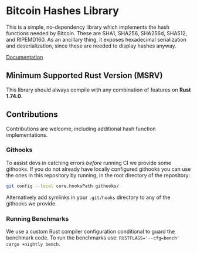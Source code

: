 # Bitcoin Hashes Library

This is a simple, no-dependency library which implements the hash functions
needed by Bitcoin. These are SHA1, SHA256, SHA256d, SHA512, and RIPEMD160. As an
ancillary thing, it exposes hexadecimal serialization and deserialization,
since these are needed to display hashes anyway.

[Documentation](https://docs.rs/bitcoin_hashes/)

## Minimum Supported Rust Version (MSRV)

This library should always compile with any combination of features on **Rust 1.74.0**.

## Contributions

Contributions are welcome, including additional hash function implementations.

### Githooks

To assist devs in catching errors _before_ running CI we provide some githooks. If you do not
already have locally configured githooks you can use the ones in this repository by running, in the
root directory of the repository:

```bash
git config --local core.hooksPath githooks/
```

Alternatively add symlinks in your `.git/hooks` directory to any of the githooks we provide.

### Running Benchmarks

We use a custom Rust compiler configuration conditional to guard the benchmark code. To run the
benchmarks use: `RUSTFLAGS='--cfg=bench' cargo +nightly bench`.
